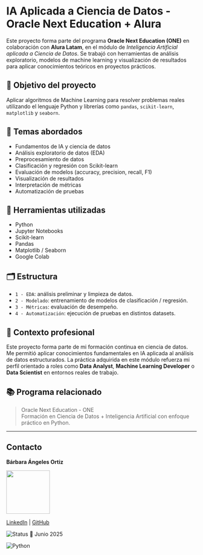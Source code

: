 # IA Aplicada a Ciencia de Datos - Oracle Next Education + Alura

Este proyecto forma parte del programa **Oracle Next Education (ONE)** en colaboración con **Alura Latam**, en el módulo de *Inteligencia Artificial aplicada a Ciencia de Datos*. Se trabajó con herramientas de análisis exploratorio, modelos de machine learning y visualización de resultados para aplicar conocimientos teóricos en proyectos prácticos.

## 📌 Objetivo del proyecto

Aplicar algoritmos de Machine Learning para resolver problemas reales utilizando el lenguaje Python y librerías como `pandas`, `scikit-learn`, `matplotlib` y `seaborn`.

## 🧠 Temas abordados

- Fundamentos de IA y ciencia de datos
- Análisis exploratorio de datos (EDA)
- Preprocesamiento de datos
- Clasificación y regresión con Scikit-learn
- Evaluación de modelos (accuracy, precision, recall, F1)
- Visualización de resultados
- Interpretación de métricas
- Automatización de pruebas

## 🧰 Herramientas utilizadas

- Python
- Jupyter Notebooks
- Scikit-learn
- Pandas
- Matplotlib / Seaborn
- Google Colab

## 🗂️ Estructura

- `1 - EDA`: análisis preliminar y limpieza de datos.
- `2 - Modelado`: entrenamiento de modelos de clasificación / regresión.
- `3 - Métricas`: evaluación de desempeño.
- `4 - Automatización`: ejecución de pruebas en distintos datasets.

## 💼 Contexto profesional

Este proyecto forma parte de mi formación continua en ciencia de datos. Me permitió aplicar conocimientos fundamentales en IA aplicada al análisis de datos estructurados. La práctica adquirida en este módulo refuerza mi perfil orientado a roles como **Data Analyst**, **Machine Learning Developer** o **Data Scientist** en entornos reales de trabajo.

## 📚 Programa relacionado

> Oracle Next Education - ONE  
> Formación en Ciencia de Datos + Inteligencia Artificial con enfoque práctico en Python.

---
## Contacto
**Bárbara Ángeles Ortiz**

<img src="https://github.com/user-attachments/assets/30ea0d40-a7a9-4b19-a835-c474b5cc50fb" width="115">

[LinkedIn](https://www.linkedin.com/in/barbaraangelesortiz/) | [GitHub](https://github.com/BarbaraAngelesOrtiz)

![Status](https://img.shields.io/badge/status-finished-brightgreen) 📅 Junio 2025

![Python](https://img.shields.io/badge/python-3.10-blue)
